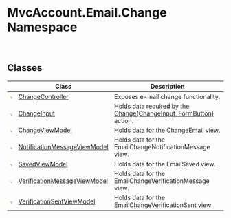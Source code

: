 MvcAccount.Email.Change Namespace
=================================
 


Classes
-------

                | Class                             | Description                                                             
--------------- | --------------------------------- | ----------------------------------------------------------------------- 
![Public class] | [ChangeController][1]             | Exposes e-mail change functionality.                                    
![Public class] | [ChangeInput][2]                  | Holds data required by the [Change(ChangeInput, FormButton)][3] action. 
![Public class] | [ChangeViewModel][4]              | Holds data for the ChangeEmail view.                                    
![Public class] | [NotificationMessageViewModel][5] | Holds data for the EmailChangeNotificationMessage view.                 
![Public class] | [SavedViewModel][6]               | Holds data for the EmailSaved view.                                     
![Public class] | [VerificationMessageViewModel][7] | Holds data for the EmailChangeVerificationMessage view.                 
![Public class] | [VerificationSentViewModel][8]    | Holds data for the EmailChangeVerificationSent view.                    

[1]: ChangeController/README.md
[2]: ChangeInput/README.md
[3]: ChangeController/Change_1.md
[4]: ChangeViewModel/README.md
[5]: NotificationMessageViewModel/README.md
[6]: SavedViewModel/README.md
[7]: VerificationMessageViewModel/README.md
[8]: VerificationSentViewModel/README.md
[Public class]: ../_icons/pubclass.gif "Public class"